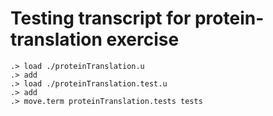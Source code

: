 # Testing transcript for protein-translation exercise

```ucm
.> load ./proteinTranslation.u
.> add
.> load ./proteinTranslation.test.u
.> add
.> move.term proteinTranslation.tests tests
```
